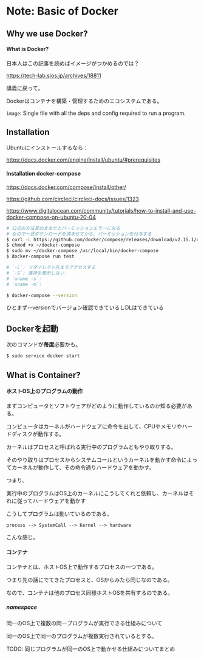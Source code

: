 # Note: Basic of Docker

## Why we use Docker?

#### What is Docker?

日本人はこの記事を読めばイメージがつかめるのでは？

https://tech-lab.sios.jp/archives/18811

講義に戻って。

Dockerはコンテナを構築・管理するためのエコシステムである。

`image`: Single file with all the deps and config required to run a program.

## Installation

Ubuntuにインストールするなら：

https://docs.docker.com/engine/install/ubuntu/#prerequisites

#### Installation docker-compose 

https://docs.docker.com/compose/install/other/

https://github.com/circleci/circleci-docs/issues/1323

https://www.digitalocean.com/community/tutorials/how-to-install-and-use-docker-compose-on-ubuntu-20-04

```bash
# 公式の方法其のままだとパーミッションエラーになる
# なので一旦ダウンロードを済ませてから、パーミッションを付与する
$ curl -L https://github.com/docker/compose/releases/download/v2.15.1/docker-compose-`uname -s`-`uname -m` > ~/docker-compose
$ chmod +x ~/docker-compose
$ sudo mv ~/docker-compose /usr/local/bin/docker-compose
$ docker-compose run test

# `-L`: リダイレクト先までアクセスする
# `-S`: 進捗を表示しない
# `uname -s`: 
# `uname -m`: 

$ docker-compose --version
```

ひとまず--versionでバージョン確認できているしDLはできている

## Dockerを起動

次のコマンドが**毎度**必要かも。

```bash
$ sudo service docker start
```

## What is Container?

#### ホストOS上のプログラムの動作

まずコンピュータとソフトウェアがどのように動作しているのか知る必要がある。

コンピュータはカーネルがハードウェアに命令を出して、CPUやメモリやハードディスクが動作する。

カーネルはプロセスと呼ばれる実行中のプログラムともやり取りする。

そのやり取りはプロセスからシステムコールというカーネルを動かす命令によってカーネルが動作して、その命令通りハードウェアを動かす。

つまり、

実行中のプログラムはOS上のカーネルにこうしてくれと依頼し、カーネルはそれに従ってハードウェアを動かす

こうしてプログラムは動いているのである。

`process --> SystemCall --> Kernel --> hardware`

こんな感じ。

#### コンテナ

コンテナとは、ホストOS上で動作するプロセスの一つである。

つまり先の話にでてきたプロセスと、OSからみたら同じなのである。

なので、コンテナは他のプロセス同様ホストOSを共有するのである。

##### namespace

同一のOS上で複数の同一プログラムが実行できる仕組みについて

同一のOS上で同一のプログラムが複数実行されているとする。

TODO: 同じプログラムが同一のOS上で動かせる仕組みについてまとめ